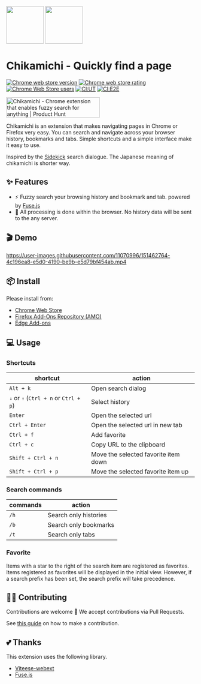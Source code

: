 <img width="100" src="https://user-images.githubusercontent.com/11070996/147922657-3c079672-edbd-4993-a645-f71a2739b18c.png#gh-dark-mode-only"/>
<img width="100" src="https://user-images.githubusercontent.com/11070996/147922660-890e2d96-26ee-4358-afc4-8421e9a05d5d.png#gh-light-mode-only"/>


# Chikamichi - Quickly find a page
<a href="https://chrome.google.com/webstore/detail/chikamichi-quickly-find-a/gkhobepjbiepngbeikhbpnfgjcjgmgha"><img alt="Chrome web store version" src="https://img.shields.io/chrome-web-store/v/gkhobepjbiepngbeikhbpnfgjcjgmgha.svg"></a>
<a href="https://chrome.google.com/webstore/detail/chikamichi-quickly-find-a/gkhobepjbiepngbeikhbpnfgjcjgmgha"><img alt="Chrome web store rating" src="https://img.shields.io/chrome-web-store/stars/gkhobepjbiepngbeikhbpnfgjcjgmgha.svg"></a>
<a href="https://chrome.google.com/webstore/detail/chikamichi-quickly-find-a/gkhobepjbiepngbeikhbpnfgjcjgmgha"><img alt="Chrome Web Store users" src="https://img.shields.io/chrome-web-store/users/gkhobepjbiepngbeikhbpnfgjcjgmgha"></a>
[![CI:UT](https://github.com/kawamataryo/chikamichi/actions/workflows/cypress-test.yaml/badge.svg)](https://github.com/kawamataryo/chikamcichi/actions/workflows/cypress-test.yaml)
[![CI:E2E](https://github.com/kawamataryo/chikamichi/actions/workflows/test.yaml/badge.svg)](https://github.com/kawamataryo/chikamcichi/actions/workflows/test.yaml)

<a href="https://www.producthunt.com/posts/chikamichi?utm_source=badge-featured&utm_medium=badge&utm_souce=badge-chikamichi" target="_blank"><img src="https://api.producthunt.com/widgets/embed-image/v1/featured.svg?post_id=328833&theme=light" alt="Chikamichi - Chrome extension that enables fuzzy search for anything | Product Hunt" style="width: 250px; height: 54px;" width="250" height="54" /></a>

Chikamichi is an extension that makes navigating pages in Chrome or Firefox very easy. You can search and navigate across your browser history, bookmarks and tabs. Simple shortcuts and a simple interface make it easy to use.

Inspired by the [Sidekick](https://www.meetsidekick.com/) search dialogue.
The Japanese meaning of chikamichi is shorter way.
  
## ✨ Features

- ⚡️ Fuzzy search your browsing history and bookmark and tab. powered by [Fuse.js](https://fusejs.io/)
- 🔐 All processing is done within the browser. No history data will be sent to the any server.

## 🎬 Demo

https://user-images.githubusercontent.com/11070996/151462764-4c196ea8-e5d0-4190-be9b-e5d79bf454ab.mp4

## 📦 Install

Please install from:
- [Chrome Web Store](https://chrome.google.com/webstore/detail/chikamichi/gkhobepjbiepngbeikhbpnfgjcjgmgha)
- [Firefox Add-Ons Repository (AMO)](https://addons.mozilla.org/firefox/addon/chikamichi/)
- [Edge Add-ons](https://microsoftedge.microsoft.com/addons/detail/chikamichi-quickly-find/kgbibnihcjkbcjbngneigamkphnoipli)

## 💻 Usage

### Shortcuts

| shortcut                              | action                                   |
|---------------------------------------|------------------------------------------|
| `Alt + k`                             | Open search dialog                       |
| `↓` or `↑` (`Ctrl + n` or `Ctrl + p`) | Select history                           |
| `Enter`                               | Open the selected url            |
| `Ctrl + Enter`                        | Open the selected url in new tab |
| `Ctrl + f`                            | Add favorite |
| `Ctrl + c`                            | Copy URL to the clipboard |
| `Shift + Ctrl + n`                    | Move the selected favorite item down    |
| `Shift + Ctrl + p`                    | Move the selected favorite item up      |

### Search commands

| commands | action                |
|----------|-----------------------|
| `/h`     | Search only histories |
| `/b`     | Search only bookmarks |
| `/t`     | Search only tabs      |

### Favorite
Items with a star to the right of the search item are registered as favorites. Items registered as favorites will be displayed in the initial view. However, if a search prefix has been set, the search prefix will take precedence.

## 👨‍💻 Contributing
Contributions are welcome 🎉 We accept contributions via Pull Requests.

See [this guide](https://github.com/kawamataryo/chikamichi/blob/main/CONTRIBUTING.md) on how to make a contribution.

## 💕 Thanks
This extension uses the following library.

* [Viteese-webext](https://github.com/antfu/vitesse-webext)
* [Fuse.js](https://fusejs.io/)
